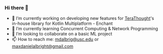 ### Hi there 👋

- 🔭 I’m currently working on developing new features for [TeraThought](https://github.com/TeraThought)'s in-house library for Kotlin Multiplatform - Enchant 
- 🌱 I’m currently learning Concurrent Computing & Network Programming
- 👯 I’m looking to collaborate on a basic ML project
- 📫 How to reach me: mdalbrig@usc.edu or maxdanielalbright@gmail.com


